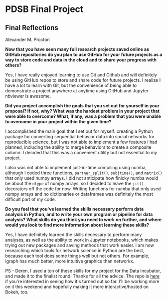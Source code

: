 # PDSB Final Project
## Final Reflections
Alexander M. Procton

__Now that you have seen many full research projects saved online as GitHub repositories do you plan to use GitHub for your future projects as a way to store code and data in the cloud and to share your progress with others?__

Yes, I have really enjoyed learning to use Git and Github and will definitely be using GitHub repos to store and share code for future projects. I realize I have a lot to learn with Git, but the convenience of being able to demonstrate a project anywhere at anytime using GitHub and Jupyter nbviewer is awesome.

__Did you project accomplish the goals that you set out for yourself in your proposal? If not, why? What was the hardest problem in your project that were able to overcome? What, if any, was a problem that you were unable to overcome in your project within the given time?__

I accomplished the main goal that I set out for myself: creating a Python package for converting sequential behavior data into social networks for reproducible science, but I was not able to implement a few features I had planned, including the ability to merge behaviors to create a composite column. I decided that this was a convenient utility but not essential to my project.

I also was not able to implement just-in-time compiling using numba, although I coded three functions, `partner_split()`, `subjtime()`, and `matrix()` that only used numpy arrays. I did not anticipate how finicky numba would be about the `dtype` of numpy arrays, so I decided to leave the `jit()` decorators off the code for now. Writing functions for numba that only used numpy arrays and no dictionaries or dataframes was definitely the most difficult part of my code.

__Do you feel that you've learned the skills necessary perform data analysis in Python, and to write your own program or pipeline for data analysis? What skills do you think you need to work on further, and where would you look to find more information about learning these skills?__

Yes, I have definitely learned the skills necessary to perform many analyses, as well as the ability to work in Jupyter notebooks, which makes trying out new packages and saving methods that work easier. I am now researching which tools for network science in Python are the best, because each tool does some things well but not others. For example, igraph has much better, more intuitive graphics than networkx.

PS - Deren, I used a ton of these skills for my project for the Data Incubator, and made it to the finalist round! Thanks for all the advice. The repo is [here](https://github.com/aprocton/climber-net) if you're interested in seeing how it's turned out so far. I'll be working more on it this weekend and hopefully making it more interactive/hosted on Bokeh, too.